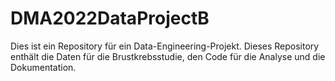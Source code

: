 # DMA2022DataProjectB


Dies ist ein Repository für ein Data-Engineering-Projekt. Dieses Repository enthält die Daten für die Brustkrebsstudie, den Code für die Analyse und die Dokumentation. 
